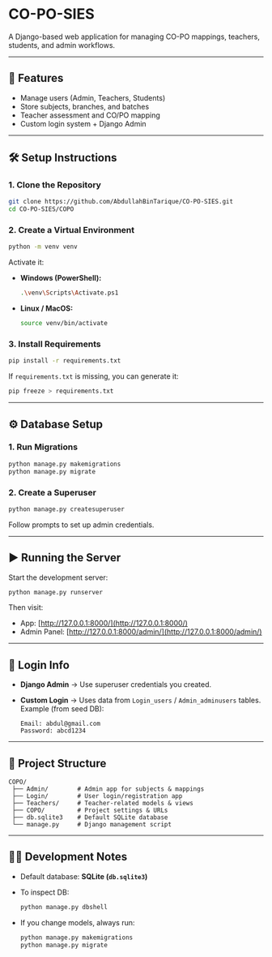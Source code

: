 # CO-PO-SIES

A Django-based web application for managing CO-PO mappings, teachers, students, and admin workflows.

---

## 🚀 Features

* Manage users (Admin, Teachers, Students)
* Store subjects, branches, and batches
* Teacher assessment and CO/PO mapping
* Custom login system + Django Admin

---

## 🛠️ Setup Instructions

### 1. Clone the Repository

```bash
git clone https://github.com/AbdullahBinTarique/CO-PO-SIES.git
cd CO-PO-SIES/COPO
```

### 2. Create a Virtual Environment

```bash
python -m venv venv
```

Activate it:

* **Windows (PowerShell):**

  ```bash
  .\venv\Scripts\Activate.ps1
  ```
  
* **Linux / MacOS:**

  ```bash
  source venv/bin/activate
  ```

### 3. Install Requirements

```bash
pip install -r requirements.txt
```

If `requirements.txt` is missing, you can generate it:

```bash
pip freeze > requirements.txt
```

---

## ⚙️ Database Setup

### 1. Run Migrations

```bash
python manage.py makemigrations
python manage.py migrate
```

### 2. Create a Superuser

```bash
python manage.py createsuperuser
```

Follow prompts to set up admin credentials.

---

## ▶️ Running the Server

Start the development server:

```bash
python manage.py runserver
```

Then visit:

* App: [http://127.0.0.1:8000/](http://127.0.0.1:8000/)
* Admin Panel: [http://127.0.0.1:8000/admin/](http://127.0.0.1:8000/admin/)

---

## 🔑 Login Info

* **Django Admin** → Use superuser credentials you created.
* **Custom Login** → Uses data from `Login_users` / `Admin_adminusers` tables. Example (from seed DB):

  ```text
  Email: abdul@gmail.com
  Password: abcd1234
  ```

---

## 📂 Project Structure

```text
COPO/
 ├── Admin/        # Admin app for subjects & mappings
 ├── Login/        # User login/registration app
 ├── Teachers/     # Teacher-related models & views
 ├── COPO/         # Project settings & URLs
 ├── db.sqlite3    # Default SQLite database
 └── manage.py     # Django management script
```

---

## 🧑‍💻 Development Notes

* Default database: **SQLite (`db.sqlite3`)**
* To inspect DB:

  ```bash
  python manage.py dbshell
  ```

* If you change models, always run:

  ```bash
  python manage.py makemigrations
  python manage.py migrate
  ```
